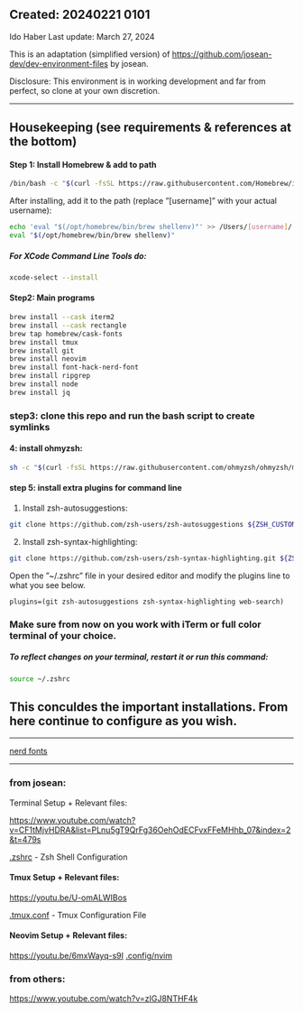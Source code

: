 ## Created: 20240221 0101

Ido Haber
Last update: March 27, 2024

This is an adaptation (simplified version) of https://github.com/josean-dev/dev-environment-files by josean.

Disclosure: This environment is in working development and far from perfect, so clone at your own discretion.

---

## Housekeeping (see requirements & references at the bottom)

#### Step 1: Install Homebrew & add to path

```bash
/bin/bash -c "$(curl -fsSL https://raw.githubusercontent.com/Homebrew/install/HEAD/install.sh)"
```

After installing, add it to the path (replace ”[username]” with your actual username):

```bash
echo 'eval "$(/opt/homebrew/bin/brew shellenv)"' >> /Users/[username]/.zprofile
eval "$(/opt/homebrew/bin/brew shellenv)"
```

##### For XCode Command Line Tools do:

```bash
xcode-select --install
```

#### Step2: Main programs

```bash
brew install --cask iterm2
brew install --cask rectangle
brew tap homebrew/cask-fonts
brew install tmux
brew install git
brew install neovim
brew install font-hack-nerd-font
brew install ripgrep
brew install node
brew install jq
```

### step3: clone this repo and run the bash script to create symlinks

#### 4: install ohmyzsh:

```bash
sh -c "$(curl -fsSL https://raw.githubusercontent.com/ohmyzsh/ohmyzsh/master/tools/install.sh)"
```

#### step 5: install extra plugins for command line

1. Install zsh-autosuggestions:

```bash
git clone https://github.com/zsh-users/zsh-autosuggestions ${ZSH_CUSTOM:-~/.oh-my-zsh/custom}/plugins/zsh-autosuggestions
```

2. Install zsh-syntax-highlighting:

```bash
git clone https://github.com/zsh-users/zsh-syntax-highlighting.git ${ZSH_CUSTOM:-~/.oh-my-zsh/custom}/plugins/zsh-syntax-highlighting
```

Open the ”~/.zshrc” file in your desired editor and modify the plugins line to what you see below.

```
plugins=(git zsh-autosuggestions zsh-syntax-highlighting web-search)
```

### Make sure from now on you work with iTerm or full color terminal of your choice.

##### To reflect changes on your terminal, restart it or run this command:

```bash
source ~/.zshrc
```

## This conculdes the important installations. From here continue to configure as you wish.

---

[nerd fonts](https://github.com/ryanoasis/nerd-fonts)

---

### from josean:

Terminal Setup + Relevant files:

https://www.youtube.com/watch?v=CF1tMjvHDRA&list=PLnu5gT9QrFg36OehOdECFvxFFeMHhb_07&index=2&t=479s

[.zshrc](.zshrc) - Zsh Shell Configuration

#### Tmux Setup + Relevant files:

https://youtu.be/U-omALWIBos

[.tmux.conf](.tmux.conf) - Tmux Configuration File

#### Neovim Setup + Relevant files:

https://youtu.be/6mxWayq-s9I
[.config/nvim](.config/nvim)

### from others:

https://www.youtube.com/watch?v=zIGJ8NTHF4k
